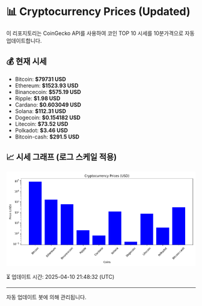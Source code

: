 
# 📊 Cryptocurrency Prices (Updated)

이 리포지토리는 CoinGecko API를 사용하여 코인 TOP 10 시세를 10분가격으로 자동 업데이트합니다.

## 💰 현재 시세
- Bitcoin: **$79731 USD**
- Ethereum: **$1523.93 USD**
- Binancecoin: **$575.19 USD**
- Ripple: **$1.98 USD**
- Cardano: **$0.603049 USD**
- Solana: **$112.31 USD**
- Dogecoin: **$0.154182 USD**
- Litecoin: **$73.52 USD**
- Polkadot: **$3.46 USD**
- Bitcoin-cash: **$291.5 USD**

## 📈 시세 그래프 (로그 스케일 적용)
![Crypto Prices](crypto_prices.png)

⏳ 업데이트 시간: 2025-04-10 21:48:32 (UTC)

---
자동 업데이트 봇에 의해 관리됩니다.
